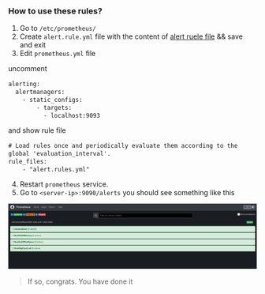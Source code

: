 ### How to use these rules?

1. Go to `/etc/prometheus/`
2. Create `alert.rule.yml` file with the content of [alert ruele file]("./alert.rule.yml") && save and exit
3. Edit `prometheus.yml` file

uncomment

```
alerting:
  alertmanagers:
    - static_configs:
        - targets:
          - localhost:9093
```

and show rule file

```
# Load rules once and periodically evaluate them according to the global 'evaluation_interval'.
rule_files:
    - "alert.rules.yml"
```

4. Restart `prometheus` service.
5. Go to `<server-ip>:9090/alerts` you should see something like this

![alert in prometheus image](../../../../../media/prometheus-alerts-page.png)


> If so, congrats. You have done it
